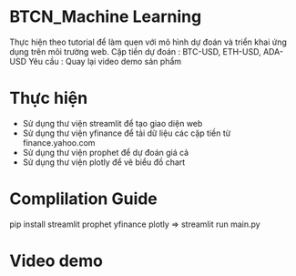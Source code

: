 # BTCN_Machine Learning
Thực hiện theo tutorial để làm quen với mô hình dự đoán và triển khai ứng dụng trên môi trường web.
Cặp tiền dự đoán : BTC-USD, ETH-USD, ADA-USD
Yêu cầu : Quay lại video demo sản phẩm

# Thực hiện
- Sử dụng thư viện streamlit để tạo giao diện web
- Sử dụng thư viện yfinance để tải dữ liệu các cặp tiền từ finance.yahoo.com
- Sử dụng thư viện prophet để dự đoán giá cả
- Sử dụng thư viện plotly để vẽ biểu đồ chart
# Complilation Guide 
pip install streamlit prophet yfinance plotly => streamlit run main.py
# Video demo 



